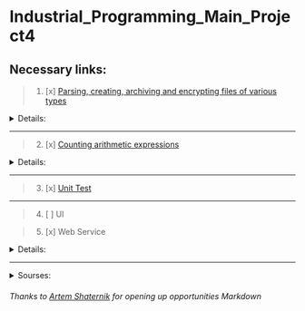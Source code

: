 # Industrial_Programming_Main_Project4
## Necessary links:
>1. [x] [Parsing, creating, archiving and encrypting files of various types](https://github.com/Davidoose/Industrial_Programming_Main_Project/tree/master/src/main/java/org/example/fileProcessing)
<details>
    <summary>Details:</summary>
    
   #### Parsing and writing
   * [x] [.json](https://github.com/Davidoose/Industrial_Programming_Main_Project/blob/master/src/main/java/org/example/fileProcessing/JSONparser.java)
   * [x] [.xml](https://github.com/Davidoose/Industrial_Programming_Main_Project/blob/master/src/main/java/org/example/fileProcessing/XMLparser.java)
   * [x] [.txt](https://github.com/Davidoose/Industrial_Programming_Main_Project/blob/master/src/main/java/org/example/fileProcessing/TXTparser.java)
   #### Archiving
   * [x] [.zip](https://github.com/Davidoose/Industrial_Programming_Main_Project/blob/master/src/main/java/org/example/fileProcessing/JSONparser.java)
   #### Encryption type
   * [x] [AES/ECB/PKCS5Padding](https://github.com/Davidoose/Industrial_Programming_Main_Project/blob/master/src/main/java/org/example/fileProcessing/fileEncryption.java)
  </details>

---

>2. [x] [Counting arithmetic expressions](https://github.com/Davidoose/Industrial_Programming_Main_Project/blob/master/src/main/java/org/example/expProcessing)
 
 <details>
    <summary>Details:</summary>
    
   #### Parsing expressions
   * [x] [Own implementation](https://github.com/Davidoose/Industrial_Programming_Main_Project/blob/master/src/main/java/org/example/expProcessing/ProccesExp.java)
   * [x] [Library "exp4j"](https://github.com/Davidoose/Industrial_Programming_Main_Project/blob/master/src/main/java/org/example/expProcessing/ProccesExpByLib.java)
  </details>
  
  ---
  
   >3. [x] [Unit Test](https://github.com/Davidoose/Industrial_Programming_Main_Project/tree/master/src/test/java/org/example/expProcessing)
---
   >4. [ ] UI
   
   >5. [x] Web Service
<details>
    <summary>Details:</summary>
    Through the web service, you can solve expressions
    
![Can solve expressions](https://github.com/Davidoose/Industrial_Programming_Main_Project/blob/master/Resource/img_1.png)
</details>

---
<details>
    <summary>Sourses:</summary>
    
   [Parse HTML](https://www.youtube.com/watch?v=ONfqhT_oua4) && [parse](https://youtu.be/8zYrZRju9jI) && [write](https://youtu.be/FsL7ZsyDgf0)(YouTube)
  
   [Zip archiving](https://youtu.be/NGqcxBSqtzs)
   
   [Encryption based info](https://bit.ly/2QBaVTW) && [example](https://youtu.be/triyY7XM7fc)    
   
   [Generate keys](https://www.allkeysgenerator.com/Random/Security-Encryption-Key-Generator.aspx)
   
   [exp4j](https://www.objecthunter.net/exp4j/)
   
   [Guide to the design of Markdown files](https://gist.github.com/Jekins/2bf2d0638163f1294637)
    
   [Spring/Web Service](https://spring-projects.ru/guides/rest-service/) 
</details>
 
 ###### Thanks to [Artem Shaternik](https://github.com/ArtsiomShatsernik/3rd-semester-java-project) for opening up opportunities Markdown
